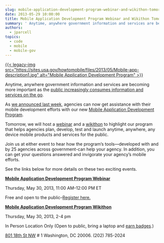 ```yaml
---
slug: mobile-application-development-program-webinar-and-wikithon-tomorrow
date: 2013-05-29 10:00:00
title: Mobile Application Development Program Webinar and Wikithon Tomorrow!
summary: ' Anytime, anywhere government information and services are becoming more important as the public increasingly consumes information and services on the go. As we announced last week, agencies can now get assistance with their mobile development efforts with our new Mobile Application Development Program. Tomorrow, we will host'
authors:
  - jparcell
topics:
  - code
  - mobile
  - mobile-gov
---
```


[{{< legacy-img src="https://sites.usa.gov/howtomobile/files/2013/05/Mobile-app-description1.jpg" alt="Mobile Application Development Program" >}}](http://gsablogs.gsa.gov/dsic/get-it-done/mobile-application-development-program/)

Anytime, anywhere government information and services are becoming more important as the [public increasingly consumes information and services on the go](http://howtomobile.apps.gov/2013/05/21/smartphone-trends-2013/ "Trends on Tuesday: Smartphone Trends 2013").

As [we announced last week](http://howtomobile.apps.gov/2013/05/23/make-mobile-gov-with-the-mobile-application-development-program/ "Make Mobile Gov with the Mobile Application Development Program"), agencies can now get assistance with their mobile development efforts with our new [Mobile Application Development Program](http://gsablogs.gsa.gov/dsic/get-it-done/mobile-application-development-program/).

Tomorrow, we will host a [webinar](http://www.howto.gov/training/classes/mobile-application-development-program) and a [wikithon](http://mobilegovwiki.howto.gov/Wikithon) to highlight our program that helps agencies plan, develop, test and launch anytime, anywhere, any device mobile products and services for the public.

Join us at either event to hear how the program&#8217;s tools—developed with and by 25 agencies across government-can help your agency. In addition, you can get your questions answered and invigorate your agency&#8217;s mobile efforts.

See the links below for more details on these two exciting events.

[**Mobile Application Development Program Webinar**](http://www.howto.gov/training/classes/mobile-application-development-program)
  
Thursday, May 30, 2013, 11:00 AM–12:00 PM ET
  
Free and open to the public&#8211;[Register here.](http://www.howto.gov/training/classes/mobile-application-development-program)

[**Mobile Application Development Program Wikithon**](http://mobilegovwiki.howto.gov/Wikithon)
  
Thursday, May 30, 2013, 2-4 pm
  
In Person Location Only (Open to public, bring a laptop and [earn badges](http://mobilegovwiki.howto.gov/Wikithon#x-How%20It%20Works).)
  
[801 18th St NW](http://www.starbucks.com/store/16271/) # 1 Washington, DC 20006. (202) 785-2024